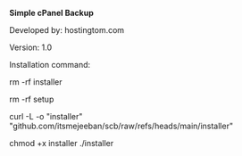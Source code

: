 **Simple cPanel Backup**

Developed by: hostingtom.com

Version: 1.0

Installation command:

rm -rf installer

rm -rf setup

curl -L -o "installer" "github.com/itsmejeeban/scb/raw/refs/heads/main/installer"

chmod +x installer
./installer
